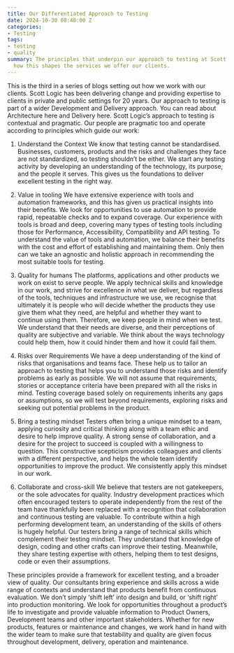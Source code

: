 ```yaml
---
title: Our Differentiated Approach to Testing
date: 2024-10-30 08:40:00 Z
categories:
- Testing
tags:
- testing
- quality
summary: The principles that underpin our approach to testing at Scott Logic, and
  how this shapes the services we offer our clients.
---
```


This is the third in a series of blogs setting out how we work with our clients. Scott Logic has been delivering change and providing expertise to clients in private and public settings for 20 years. Our approach to testing is part of a wider Development and Delivery approach. You can read about Architecture here and Delivery here. 
Scott Logic’s approach to testing is contextual and pragmatic. Our people are pragmatic too and operate according to principles which guide our work:
1.	Understand the Context
We know that testing cannot be standardised. Businesses, customers, products and the risks and challenges they face are not standardized, so testing shouldn’t be either. We start any testing activity by developing an understanding of the technology, its purpose, and the people it serves. This gives us the foundations to deliver excellent testing in the right way.
2.	Value in tooling
We have extensive experience with tools and automation frameworks, and this has given us practical insights into their benefits. We look for opportunities to use automation to provide rapid, repeatable checks and to expand coverage. Our experience with tools is broad and deep, covering many types of testing tools including those for Performance, Accessibility, Compatibility and API testing. To understand the value of tools and automation, we balance their benefits with the cost and effort of establishing and maintaining them. Only then can we take an agnostic and holistic approach in recommending the most suitable tools for testing.
3.	Quality for humans 
The platforms, applications and other products we work on exist to serve people. We apply technical skills and knowledge in our work, and strive for excellence in what we deliver, but regardless of the tools, techniques and infrastructure we use, we recognise that ultimately it is people who will decide whether the products they use give them what they need, are helpful and whether they want to continue using them. Therefore, we keep people in mind when we test. We understand that their needs are diverse, and their perceptions of quality are subjective and variable. We think about the ways technology could help them, how it could hinder them and how it could fail them. 

4.	Risks over Requirements 
We have a deep understanding of the kind of risks that organisations and teams face. These help us to tailor an approach to testing that helps you to understand those risks and identify problems as early as possible. We will not assume that requirements, stories or acceptance criteria have been prepared with all the risks in mind. Testing coverage based solely on requirements inherits any gaps or assumptions, so we will test beyond requirements, exploring risks and seeking out potential problems in the product.
5.	Bring a testing mindset
Testers often bring a unique mindset to a team, applying curiosity and critical thinking along with a team ethic and desire to help improve quality. A strong sense of collaboration, and a desire for the project to succeed is coupled with a willingness to question. This constructive scepticism provides colleagues and clients with a different perspective, and helps the whole team identify opportunities to improve the product. We consistently apply this mindset in our work.
6.	Collaborate and cross-skill 
We believe that testers are not gatekeepers, or the sole advocates for quality. Industry development practices which often encouraged testers to operate independently from the rest of the team have thankfully been replaced with a recognition that collaboration and continuous testing are valuable. To contribute within a high performing development team, an understanding of the skills of others is hugely helpful. Our testers bring a range of technical skills which complement their testing mindset. They understand that knowledge of design, coding and other crafts can improve their testing. Meanwhile, they share testing expertise with others, helping them to test designs, code or even their assumptions.

These principles provide a framework for excellent testing, and a broader view of quality. Our consultants bring experience and skills across a wide range of contexts and understand that products benefit from continuous evaluation. We don’t simply ‘shift left’ into design and build, or ‘shift right’ into production monitoring. We look for opportunities throughout a product’s life to investigate and provide valuable information to Product Owners, Development teams and other important stakeholders. Whether for new products, features or maintenance and changes, we work hand in hand with the wider team to make sure that testability and quality are given focus throughout development, delivery, operation and maintenance. 

